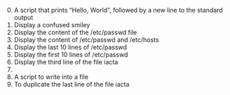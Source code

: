 0. A script that prints “Hello, World”, followed by a new line to the standard output
1. Display a confused smiley
2. Display the content of the /etc/passwd file
3. Display the content of /etc/passwd and /etc/hosts
4. Display the last 10 lines of /etc/passwd
5. Display the first 10 lines of /etc/passwd
6. Display the third line of the file iacta
7.
8. A script to write into a file
9. To duplicate the last line of the file iacta

